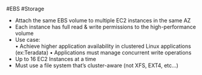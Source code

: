 #EBS #Storage 

- Attach the same EBS volume to multiple EC2 instances in the same AZ
- Each instance has full read & write permissions to the high-performance volume
- Use case:  
    • Achieve higher application availability in clustered Linux applications (ex:Teradata)
    • Applications must manage concurrent write operations
- Up to 16 EC2 Instances at a time
- Must use a file system that’s cluster-aware (not XFS, EXT4, etc...)